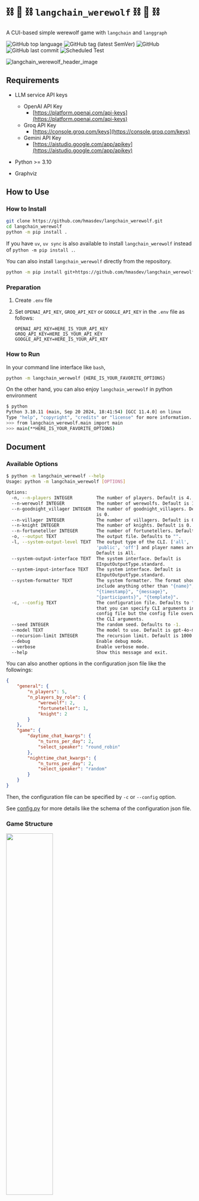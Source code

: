 # :chains: :wolf: :chains: `langchain_werewolf` :chains: :wolf: :chains:

A CUI-based simple werewolf game with `langchain` and `langgraph`

![GitHub top language](https://img.shields.io/github/languages/top/hmasdev/langchain_werewolf)
![GitHub tag (latest SemVer)](https://img.shields.io/github/v/tag/hmasdev/langchain_werewolf?sort=semver)
![GitHub](https://img.shields.io/github/license/hmasdev/langchain_werewolf)
![GitHub last commit](https://img.shields.io/github/last-commit/hmasdev/langchain_werewolf)
![Scheduled Test](https://github.com/hmasdev/langchain_werewolf/actions/workflows/tests-on-schedule.yaml/badge.svg)

![langchain_werewolf_header_image](pics/langchain_werewolf_header_image.png)

## Requirements

- LLM service API keys
  - OpenAI API Key
    - [https://platform.openai.com/api-keys](https://platform.openai.com/api-keys)
  - Groq API Key
    - [https://console.groq.com/keys](https://console.groq.com/keys)
  - Gemini API Key
    - [https://aistudio.google.com/app/apikey](https://aistudio.google.com/app/apikey)

- Python >= 3.10
- Graphviz

## How to Use

### How to Install

```bash
git clone https://github.com/hmasdev/langchain_werewolf.git
cd langchain_werewolf
python -m pip install .
```

If you have `uv`, `uv sync` is also available to install `langchain_werewolf` instead of `python -m pip install .`.

You can also install `langchain_werewolf` directly from the repository.

```bash
python -m pip install git+https://github.com/hmasdev/langchain_werewolf.git
```

### Preparation

1. Create `.env` file
2. Set `OPENAI_API_KEY`, `GROQ_API_KEY` or `GOOGLE_API_KEY` in the `.env` file as follows:

   ```text
   OPENAI_API_KEY=HERE_IS_YOUR_API_KEY
   GROQ_API_KEY=HERE_IS_YOUR_API_KEY
   GOOGLE_API_KEY=HERE_IS_YOUR_API_KEY
   ```

### How to Run

In your command line interface like `bash`,

```bash
python -m langchain_werewolf {HERE_IS_YOUR_FAVORITE_OPTIONS}
```

On the other hand, you can also enjoy `langchain_werewolf` in python environment

```bash
$ python
Python 3.10.11 (main, Sep 20 2024, 18:41:54) [GCC 11.4.0] on linux
Type "help", "copyright", "credits" or "license" for more information.
>>> from langchain_werewolf.main import main
>>> main(**HERE_IS_YOUR_FAVORITE_OPTIONS)
```

## Document

### Available Options

```bash
$ python -m langchain_werewolf --help
Usage: python -m langchain_werewolf [OPTIONS]

Options:
  -n, --n-players INTEGER         The number of players. Default is 4.
  --n-werewolf INTEGER            The number of werewolfs. Default is 1.
  --n-goodnight_villager INTEGER  The number of goodnight_villagers. Default
                                  is 0.
  --n-villager INTEGER            The number of villagers. Default is 0.
  --n-knight INTEGER              The number of knights. Default is 0.
  --n-fortuneteller INTEGER       The number of fortunetellers. Default is 0.
  -o, --output TEXT               The output file. Defaults to "".
  -l, --system-output-level TEXT  The output type of the CLI. ['all',
                                  'public', 'off'] and player names are valid.
                                  Default is All.
  --system-output-interface TEXT  The system interface. Default is
                                  EInputOutputType.standard.
  --system-input-interface TEXT   The system interface. Default is
                                  EInputOutputType.standard.
  --system-formatter TEXT         The system formatter. The format should not
                                  include anything other than "{name}",
                                  "{timestamp}", "{message}",
                                  "{participants}", "{template}".
  -c, --config TEXT               The configuration file. Defaults to "". Note
                                  that you can specify CLI arguments in this
                                  config file but the config file overwrite
                                  the CLI arguments.
  --seed INTEGER                  The random seed. Defaults to -1.
  --model TEXT                    The model to use. Default is gpt-4o-mini.
  --recursion-limit INTEGER       The recursion limit. Default is 1000.
  --debug                         Enable debug mode.
  --verbose                       Enable verbose mode.
  --help                          Show this message and exit.

```

You can also another options in the configuration json file like the followings:



```json
{
    "general": {
        "n_players": 5,
        "n_players_by_role": {
            "werewolf": 2,
            "fortuneteller": 1,
            "knight": 2
        }
    },
    "game": {
        "daytime_chat_kwargs": {
            "n_turns_per_day": 2,
            "select_speaker": "round_robin"
        },
        "nighttime_chat_kwargs": {
            "n_turns_per_day": 2,
            "select_speaker": "random"
        }
    }
}
```



Then, the configuration file can be specified by `-c` or `--config` option.

See [config.py](https://github.com/hmasdev/langchain_werewolf/blob/main/langchain_werewolf/models/config.py) for more details like the schema of the configuration json file.

### Game Structure

<img src="pics/langchain_werewolf_game_graph_simple.png" width="50%">

You can see a more detailed grpah in [.pics/langchain_werewolf_game_graph.png](./pics/langchain_werewolf_game_graph.png).

<details>

<summary>How to Generate the Drawing of the Graphs</summary>

```python
Python 3.10.11 (main, Sep 20 2024, 18:41:54) [GCC 11.4.0] on linux
Type "help", "copyright", "credits" or "license" for more information.
>>> from dotenv import load_dotenv
>>> load_dotenv()
True
>>> from langchain_werewolf.game.main import create_game_graph
>>> from langchain_werewolf.main import DEFAULT_CONFIG
>>> from langchain_werewolf.setup import generate_players
>>> players = generate_players(DEFAULT_CONFIG.general.n_players, DEFAULT_CONFIG.general.n_werewolves, DEFAULT_CONFIG.general.n_knights, DEFAULT_CONFIG.general.n_fortune_tellers, seed=DEFAULT_CONFIG.general.seed, custom_players=DEFAULT_CONFIG.players)
>>> graph = create_game_graph(players)
>>> graph.get_graph(xray=False).draw_png('pics/langchain_werewolf_game_graph_simple.png')
>>> graph.get_graph(xray=True).draw_png('pics/langchain_werewolf_game_graph.png')
```

</details>

### How to add your custom roles

In `langchain_werewolf`, you can add your custom roles by creating a new class with a decorator.

This section walks you through creating and registering a new role in **langchain_werewolf**.  
Follow the checklist first, then consult the detailed steps and code samples.

#### ✅ Quick Checklist

1. [ ] **Subclass**
   - `BaseGamePlayerRole`
   - One *Side* mixin: `VillagerSideMixin`, `WerewolfSideMixin`, **or** your own subclass of `BasePlayerSideMixin`

2. [ ] **Mandatory class attributes**
   ```python
   role: ClassVar[str] = "YourCustomRole"
   night_action: ClassVar[str] = "YourCustomRole Night Action Description Here"
   ```

   If you want to implement a custom night action, override `act_in_night` method.

3. [ ] **Registration**

   * Add `@PlayerRoleRegistry.register` above your class.
   * Import the module in `langchain_werewolf/game_players/player_roles/__init__.py`

     ```python
     from .your_custom_role import YourCustomRole        # add this line
     ```

#### Step-by-step guide

1. Create a new module in `langchain_werewolf/game_players/player_roles/` directory, e.g. `your_custom_role.py`.
2. Implement your custom role class in the module. The class must inherits from the above 2 classes and have `role` and `night_action` attributes as `ClassVar[str]`. You can implement your own night action method by overriding `act_in_night` method.

   Here are existing role classes in "langchain_werewolf/game_players/player_roles" for example, one is without `act_in_night` and the other is with `act_in_night` method overridden.

   <details> <summary> Villager Implementation </summary>

   ```python
   from typing import ClassVar
    
    from ..base import BaseGamePlayerRole
    from ..player_sides import VillagerSideMixin
    from ..registry import PlayerRoleRegistry
    
    
    @PlayerRoleRegistry.register
    class Villager(BaseGamePlayerRole, VillagerSideMixin):
    
        role: ClassVar[str] = 'villager'
        night_action: ClassVar[str] = 'No night action'
    
   ```

   </details>

   <details> <summary> FortuneTeller Implementation </summary>

   ```python
   import json
    from typing import ClassVar, Iterable
    from pydantic import Field
    from ..base import BaseGamePlayer, BaseGamePlayerRole
    from ..helper import runnable_str2game_player_runnable_input
    from ..player_sides import VillagerSideMixin
    from ..registry import PlayerRoleRegistry
    from ..utils import is_werewolf_role
    from ...const import GAME_MASTER_NAME
    from ...llm_utils import extract_name
    from ...models.state import (
        MsgModel,
        StateModel,
        create_dict_to_record_chat,
    )
    from ...utils import find_player_by_name
    
    
    @PlayerRoleRegistry.register
    class FortuneTeller(BaseGamePlayerRole, VillagerSideMixin):
    
        role: ClassVar[str] = 'fortuneteller'
        night_action: ClassVar[str] = 'Check whether a player is a werewolf or not'  # noqa
    
        question_to_decide_night_action: str = Field(
            default='Who do you want to check whether he/she is a werewolf or not?',  # noqa
            title="the question to decide the night action of the player",
        )
    
        def act_in_night(
            self,
            players: Iterable[BaseGamePlayer],
            messages: Iterable[MsgModel],
            state: StateModel,
        ) -> dict[str, object]:
            target_player_name_raw = self.generate_message(
                prompt=self.question_to_decide_night_action,
                system_prompt=json.dumps([m.model_dump() for m in messages]),
            )
            target_player_name = extract_name(
                target_player_name_raw.message,
                [p.name for p in players if p.name in state.alive_players_names],  # noqa
                context=f'Extract the valid name of the player as the answer to "{self.question_to_decide_night_action}"',  # noqa
                chat_model=runnable_str2game_player_runnable_input | self.runnable,  # noqa
            )
            try:
                target_player = find_player_by_name(target_player_name, players)
                return create_dict_to_record_chat(  # type: ignore # noqa
                    self.name,
                    [GAME_MASTER_NAME],
                    f'{target_player.name} is a werewolf'
                    if is_werewolf_role(target_player)
                    else f'{target_player.name} is not a werewolf'
                )
            except ValueError:
                return create_dict_to_record_chat(  # type: ignore # noqa
                    self.name,
                    [GAME_MASTER_NAME],
                    f'Failed to find the target player: {target_player_name}'
                )
    
   ```

   </details>

3. Finally, add the module name into `langchain_werewolf/game_players/player_roles/__init__.py` file.

   ```python
   from .fortune_teller import FortuneTeller
   from .knight import Knight
   from .villager import Villager
   from .werewolf import Werewolf
   from .your_custom_role import YourCustomRole

   __all__ = [
      FortuneTeller.__name__,
      Knight.__name__,
      Villager.__name__,
      Werewolf.__name__,
   ]
   ```

4. Test your custom role applied to the game by check the CLI help message.

   ```bash
   python -m langchain_werewolf --help
   ```

## Examples

TBD

## Contribution

### How to Develop

1. Fork the repository: [https://github.com/hmasdev/langchain_werewolf](https://github.com/hmasdev/langchain_werewolf)

2. Clone the repository

   ```bash
   git clone https://github.com/{YOURE_NAME}/langchain_werewolf
   cd langchain_werewolf
   ```

3. Create a virtual environment and install the required packages

   ```bash
   python -m venv venv
   source venv/bin/activate
   python -m pip install -e .[dev]
   ```

   or

   ```bash
   uv sync --extra dev
   ```

   if you uses `uv`.

4. Checkout your working branch

   ```bash
   git checkout -b your-working-branch
   ```

5. Make your changes

6. Test your changes

   ```bash
   pytest
   flake8 langchain_werewolf tests
   mypy langchain_werewolf tests
   ```

   or

   ```bash
   uv run pytest
   uv run flake8 langchain_werewolf tests
   uv run mypy langchain_werewolf tests
   ```

   Note that the above commands run only unit tests.
   It is recommended to run integration tests with `uv run pytest -m integration`.

7. Commit your changes

   ```bash
   git add .
   git commit -m "Your commit message"
   ```

8. Push your changes

   ```bash
   git push origin your-working-branch
   ```

9. Create a pull request: [https://github.com/hmasdev/langchain_werewolf/compare](https://github.com/hmasdev/langchain_werewolf/compare)

## LICENSE

[MIT](https://github.com/hmasdev/langchain_werewolf/tree/main/LICENSE)

## Authors

- [hmasdev](https://github.com/hmasdev)
